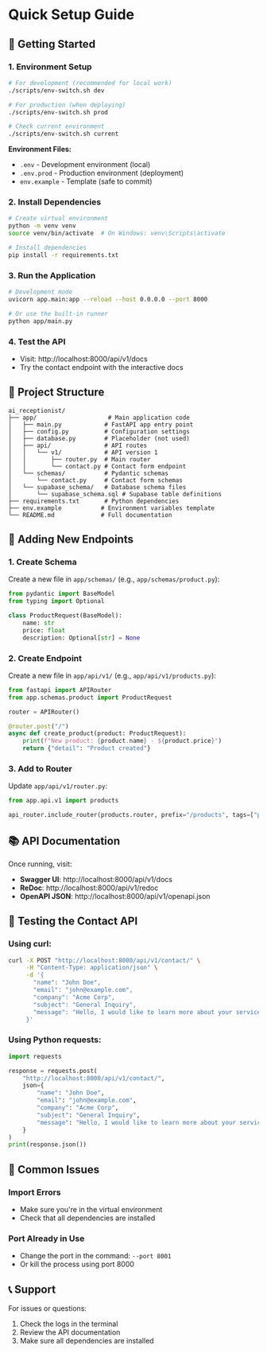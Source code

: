 # Quick Setup Guide

## 🚀 Getting Started

### 1. Environment Setup
```bash
# For development (recommended for local work)
./scripts/env-switch.sh dev

# For production (when deploying)
./scripts/env-switch.sh prod

# Check current environment
./scripts/env-switch.sh current
```

**Environment Files:**
- `.env` - Development environment (local)
- `.env.prod` - Production environment (deployment)
- `env.example` - Template (safe to commit)

### 2. Install Dependencies
```bash
# Create virtual environment
python -m venv venv
source venv/bin/activate  # On Windows: venv\Scripts\activate

# Install dependencies
pip install -r requirements.txt
```

### 3. Run the Application
```bash
# Development mode
uvicorn app.main:app --reload --host 0.0.0.0 --port 8000

# Or use the built-in runner
python app/main.py
```

### 4. Test the API
- Visit: http://localhost:8000/api/v1/docs
- Try the contact endpoint with the interactive docs

## 📁 Project Structure

```
ai_receptionist/
├── app/                    # Main application code
│   ├── main.py            # FastAPI app entry point
│   ├── config.py          # Configuration settings
│   ├── database.py        # Placeholder (not used)
│   ├── api/               # API routes
│   │   └── v1/            # API version 1
│   │       ├── router.py  # Main router
│   │       └── contact.py # Contact form endpoint
│   └── schemas/           # Pydantic schemas
│       └── contact.py     # Contact form schemas
│   └── supabase_schema/   # Database schema files
│       └── supabase_schema.sql # Supabase table definitions
├── requirements.txt       # Python dependencies
├── env.example           # Environment variables template
└── README.md             # Full documentation
```

## 🔧 Adding New Endpoints

### 1. Create Schema
Create a new file in `app/schemas/` (e.g., `app/schemas/product.py`):
```python
from pydantic import BaseModel
from typing import Optional

class ProductRequest(BaseModel):
    name: str
    price: float
    description: Optional[str] = None
```

### 2. Create Endpoint
Create a new file in `app/api/v1/` (e.g., `app/api/v1/products.py`):
```python
from fastapi import APIRouter
from app.schemas.product import ProductRequest

router = APIRouter()

@router.post("/")
async def create_product(product: ProductRequest):
    print(f"New product: {product.name} - ${product.price}")
    return {"detail": "Product created"}
```

### 3. Add to Router
Update `app/api/v1/router.py`:
```python
from app.api.v1 import products

api_router.include_router(products.router, prefix="/products", tags=["products"])
```

## 📚 API Documentation

Once running, visit:
- **Swagger UI**: http://localhost:8000/api/v1/docs
- **ReDoc**: http://localhost:8000/api/v1/redoc
- **OpenAPI JSON**: http://localhost:8000/api/v1/openapi.json

## 🧪 Testing the Contact API

### Using curl:
```bash
curl -X POST "http://localhost:8000/api/v1/contact/" \
     -H "Content-Type: application/json" \
     -d '{
       "name": "John Doe",
       "email": "john@example.com",
       "company": "Acme Corp",
       "subject": "General Inquiry",
       "message": "Hello, I would like to learn more about your services."
     }'
```

### Using Python requests:
```python
import requests

response = requests.post(
    "http://localhost:8000/api/v1/contact/",
    json={
        "name": "John Doe",
        "email": "john@example.com",
        "company": "Acme Corp",
        "subject": "General Inquiry",
        "message": "Hello, I would like to learn more about your services."
    }
)
print(response.json())
```

## 🚨 Common Issues

### Import Errors
- Make sure you're in the virtual environment
- Check that all dependencies are installed

### Port Already in Use
- Change the port in the command: `--port 8001`
- Or kill the process using port 8000

## 📞 Support

For issues or questions:
1. Check the logs in the terminal
2. Review the API documentation
3. Make sure all dependencies are installed 